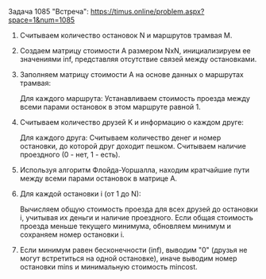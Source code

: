 Задача 1085 "Встреча": https://timus.online/problem.aspx?space=1&num=1085

1. Считываем количество остановок N и маршрутов трамвая M.

2. Создаем матрицу стоимости A размером NxN, инициализируем ее значениями inf, 
   представляя отсутствие связей между остановками.

3. Заполняем матрицу стоимости A на основе данных о маршрутах трамвая:

    Для каждого маршрута:
    Устанавливаем стоимость проезда между всеми парами остановок в этом маршруте равной 1.

4. Считываем количество друзей K и информацию о каждом друге:

    Для каждого друга:
    Считываем количество денег и номер остановки, до которой друг доходит пешком.
    Считываем наличие проездного (0 - нет, 1 - есть).

5. Используя алгоритм Флойда-Уоршалла, находим кратчайшие пути между всеми парами остановок в матрице A.

6. Для каждой остановки i (от 1 до N):

    Вычисляем общую стоимость проезда для всех друзей до остановки i, учитывая их деньги и 
    наличие проездного.
    Если общая стоимость проезда меньше текущего минимума, обновляем минимум и 
    сохраняем номер остановки i.

7. Если минимум равен бесконечности (inf), выводим "0" (друзья не могут встретиться на одной остановке), 
    иначе выводим номер остановки mins и минимальную стоимость mincost.






